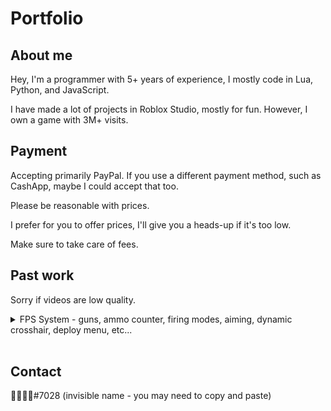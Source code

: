 # Portfolio
## About me
Hey, I'm a programmer with 5+ years of experience, I mostly code in Lua, Python, and JavaScript.

I have made a lot of projects in Roblox Studio, mostly for fun. However, I own a game with 3M+ visits.

## Payment
Accepting primarily PayPal. If you use a different payment method, such as CashApp, maybe I could accept that too. 

Please be reasonable with prices.

I prefer for you to offer prices, I'll give you a heads-up if it's too low.

Make sure to take care of fees.

## Past work
Sorry if videos are low quality.

<details>
  <summary> FPS System - guns, ammo counter, firing modes, aiming, dynamic crosshair, deploy menu, etc...</summary>
  <br>
  <a href="https://youtu.be/qwkyW7Lig4U" onclick="window.open('https://youtu.be/qwkyW7Lig4U', '_self');">

  https://youtu.be/qwkyW7Lig4U

</a>
</details>

<br>

## Contact
᲼᲼᲼᲼#7028 (invisible name - you may need to copy and paste)
